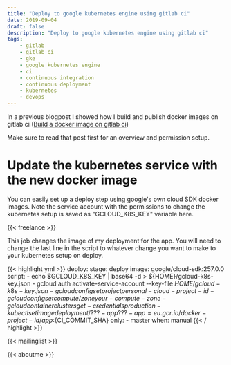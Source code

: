 ```yaml
---
title: "Deploy to google kubernetes engine using gitlab ci"
date: 2019-09-04
draft: false
description: "Deploy to google kubernetes engine using gitlab ci"
tags:
    - gitlab
    - gitlab ci
    - gke
    - google kubernetes engine
    - ci
    - continuous integration
    - continuous deployment
    - kubernetes
    - devops
---
```


In a previous blogpost I showed how I build and publish docker images on gitlab ci ([Build a docker image on gitlab ci](https://rhazn.com/posts/build-a-docker-image-on-gitlab-ci-and-publish-it-to-google-container-registry/))

Make sure to read that post first for an overview and permission setup.

# Update the kubernetes service with the new docker image

You can easily set up a deploy step using google's own cloud SDK docker images. Note the service account with the permissions to change the kubernetes setup is saved as "GCLOUD_K8S_KEY" variable here.

{{< freelance >}}

This job changes the image of my deployment for the app. You will need to change the last line in the script to whatever change you want to make to your kubernetes setup on deploy.

{{< highlight yml >}}
deploy:
  stage: deploy
  image: google/cloud-sdk:257.0.0
  script:
    - echo $GCLOUD_K8S_KEY | base64 -d > ${HOME}/gcloud-k8s-key.json
    - gcloud auth activate-service-account --key-file ${HOME}/gcloud-k8s-key.json
    - gcloud config set project personal-cloud-project-id
    - gcloud config set compute/zone your-compute-zone
    - gcloud container clusters get-credentials production
    - kubectl set image deployment/???-app ???-app=eu.gcr.io/docker-project-id/app:${CI_COMMIT_SHA}
  only:
    - master
  when: manual
{{< / highlight >}}

{{< mailinglist >}}

{{< aboutme >}}